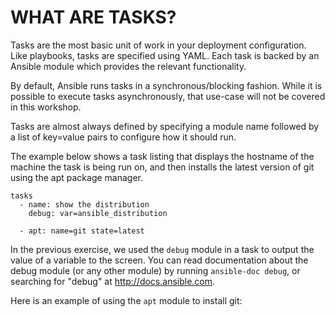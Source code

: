 # WHAT ARE TASKS?

Tasks are the most basic unit of work in your deployment configuration. Like
playbooks, tasks are specified using YAML. Each task is backed by an Ansible
module which provides the relevant functionality.

By default, Ansible runs tasks in a synchronous/blocking fashion. While it is
possible to execute tasks asynchronously, that use-case will not be covered in
this workshop.

Tasks are almost always defined by specifying a module name followed by a
list of key=value pairs to configure how it should run.

The example below shows a task listing that displays the hostname of the
machine the task is being run on, and then installs the latest version of
git using the apt package manager.

```
tasks
  - name: show the distribution
    debug: var=ansible_distribution

  - apt: name=git state=latest
```

In the previous exercise, we used the `debug` module in a task to output the
value of a variable to the screen. You can read documentation about the debug
module (or any other module) by running `ansible-doc debug`, or searching
for "debug" at http://docs.ansible.com.

Here is an example of using the `apt` module to install git:
